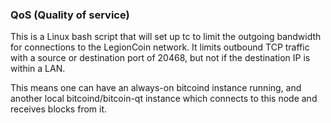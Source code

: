 ### QoS (Quality of service) ###

This is a Linux bash script that will set up tc to limit the outgoing bandwidth for connections to the LegionCoin network. It limits outbound TCP traffic with a source or destination port of 20468, but not if the destination IP is within a LAN.

This means one can have an always-on bitcoind instance running, and another local bitcoind/bitcoin-qt instance which connects to this node and receives blocks from it.
